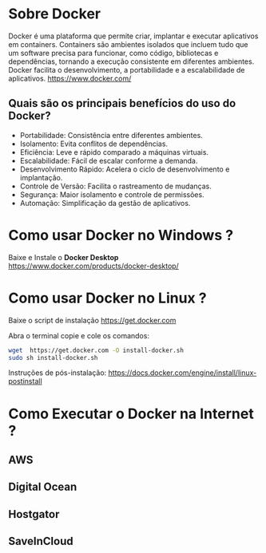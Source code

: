 # Sobre Docker
Docker é uma plataforma que permite criar, implantar e executar aplicativos em containers. Containers são ambientes isolados que incluem tudo que um software precisa para funcionar, como código, bibliotecas e dependências, tornando a execução consistente em diferentes ambientes. Docker facilita o desenvolvimento, a portabilidade e a escalabilidade de aplicativos.
https://www.docker.com/

## Quais são os principais benefícios do uso do Docker?
- Portabilidade: Consistência entre diferentes ambientes.
- Isolamento: Evita conflitos de dependências.
- Eficiência: Leve e rápido comparado a máquinas virtuais.
- Escalabilidade: Fácil de escalar conforme a demanda.
- Desenvolvimento Rápido: Acelera o ciclo de desenvolvimento e implantação.
- Controle de Versão: Facilita o rastreamento de mudanças.
- Segurança: Maior isolamento e controle de permissões.
- Automação: Simplificação da gestão de aplicativos.


# Como usar Docker no Windows ?
Baixe e Instale o **Docker Desktop**
https://www.docker.com/products/docker-desktop/

# Como usar  Docker no Linux ?
Baixe o script de instalação https://get.docker.com

Abra o terminal copie e cole os comandos:
```sh
wget  https://get.docker.com -O install-docker.sh
sudo sh install-docker.sh
```
Instruções de pós-instalação: https://docs.docker.com/engine/install/linux-postinstall

# Como Executar o Docker na Internet ?
## AWS
## Digital Ocean
## Hostgator
## SaveInCloud
